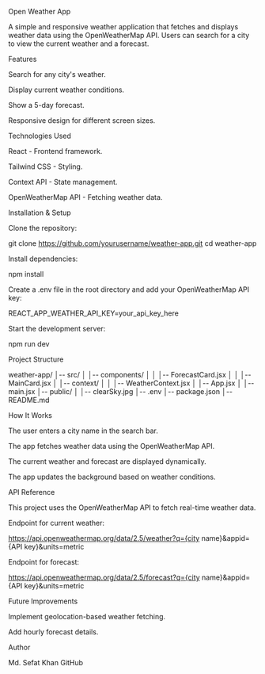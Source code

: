 Open Weather App

A simple and responsive weather application that fetches and displays weather data using the OpenWeatherMap API. Users can search for a city to view the current weather and a forecast.

Features

Search for any city's weather.

Display current weather conditions.

Show a 5-day forecast.

Responsive design for different screen sizes.

Technologies Used

React - Frontend framework.

Tailwind CSS - Styling.

Context API - State management.

OpenWeatherMap API - Fetching weather data.

Installation & Setup

Clone the repository:

git clone https://github.com/yourusername/weather-app.git
cd weather-app

Install dependencies:

npm install

Create a .env file in the root directory and add your OpenWeatherMap API key:

REACT_APP_WEATHER_API_KEY=your_api_key_here

Start the development server:

npm run dev

Project Structure

weather-app/
│-- src/
│ │-- components/
│ │ │-- ForecastCard.jsx
│ │ │-- MainCard.jsx
│ │-- context/
│ │ │-- WeatherContext.jsx
│ │-- App.jsx
│ │-- main.jsx
│-- public/
│ │-- clearSky.jpg
│-- .env
│-- package.json
│-- README.md

How It Works

The user enters a city name in the search bar.

The app fetches weather data using the OpenWeatherMap API.

The current weather and forecast are displayed dynamically.

The app updates the background based on weather conditions.

API Reference

This project uses the OpenWeatherMap API to fetch real-time weather data.

Endpoint for current weather:

https://api.openweathermap.org/data/2.5/weather?q={city name}&appid={API key}&units=metric

Endpoint for forecast:

https://api.openweathermap.org/data/2.5/forecast?q={city name}&appid={API key}&units=metric

Future Improvements

Implement geolocation-based weather fetching.

Add hourly forecast details.

Author

Md. Sefat Khan GitHub
